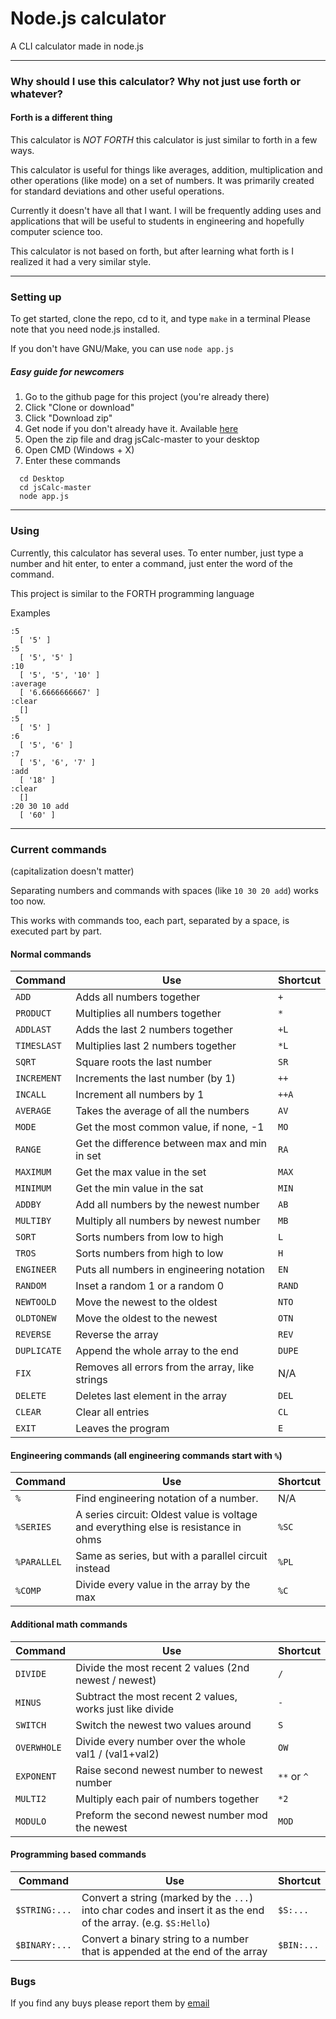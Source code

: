 # Node.js calculator
A CLI calculator made in node.js

---

### Why should I use this calculator? Why not just use forth or whatever?
#### Forth is a different thing
This calculator is *NOT FORTH* this calculator is just similar to forth in a few ways.

This calculator is useful for things like averages, addition, multiplication and other operations (like mode) on a set of numbers. It was primarily created for standard deviations and other useful operations.

Currently it doesn't have all that I want. I will be frequently adding uses and applications that will be useful to
students in engineering and hopefully computer science too.

This calculator is not based on forth, but after learning what forth is I realized it had a very similar style.

---

### Setting up
To get started, clone the repo, cd to it, and type `make` in a terminal
Please note that you need node.js installed.

If you don't have GNU/Make, you can use `node app.js`

##### Easy guide for newcomers
  1. Go to the github page for this project (you're already there)
  2. Click "Clone or download"
  3. Click "Download zip"
  4. Get node if you don't already have it. Available [here](https://nodejs.org/en/)
  5. Open the zip file and drag jsCalc-master to your desktop
  6. Open CMD (Windows + X)
  7. Enter these commands

  ```
    cd Desktop
    cd jsCalc-master
    node app.js
  ```

---

### Using
Currently, this calculator has several uses.
To enter number, just type a number and hit enter, to enter a command,
just enter the word of the command.

This project is similar to the FORTH programming language

Examples
```
:5
  [ '5' ]
:5
  [ '5', '5' ]
:10
  [ '5', '5', '10' ]
:average
  [ '6.6666666667' ]
:clear
  []
:5
  [ '5' ]
:6
  [ '5', '6' ]
:7
  [ '5', '6', '7' ]
:add
  [ '18' ]
:clear
  []
:20 30 10 add
  [ '60' ]
```

---


### Current commands
(capitalization doesn't matter)

Separating numbers and commands with spaces (like `10 30 20 add`) works too now.

This works with commands too, each part, separated by a space, is executed part by part.

#### Normal commands
| Command     | Use                                            | Shortcut
|-------------|------------------------------------------------|---------
| `ADD`       | Adds all numbers together                      | `+`
| `PRODUCT`   | Multiplies all numbers together                | `*`
| `ADDLAST`   | Adds the last 2 numbers together               | `+L`
| `TIMESLAST` | Multiplies last 2 numbers together             | `*L`
| `SQRT`      | Square roots the last number                   | `SR`
| `INCREMENT` | Increments the last number (by 1)              | `++`
| `INCALL`    | Increment all numbers by 1                     | `++A`
| `AVERAGE`   | Takes the average of all the numbers           | `AV`
| `MODE`      | Get the most common value, if none, -1         | `MO`
| `RANGE`     | Get the difference between max and min in set  | `RA`
| `MAXIMUM`   | Get the max value in the set                   | `MAX`
| `MINIMUM`   | Get the min value in the sat                   | `MIN`
| `ADDBY`     | Add all numbers by the newest number           | `AB`
| `MULTIBY`   | Multiply all numbers by newest number          | `MB`
| `SORT`      | Sorts numbers from low to high                 | `L`
| `TROS`      | Sorts numbers from high to low                 | `H`
| `ENGINEER`  | Puts all numbers in engineering notation       | `EN`
| `RANDOM`    | Inset a random 1 or a random 0                 | `RAND`
| `NEWTOOLD`  | Move the newest to the oldest                  | `NTO`
| `OLDTONEW`  | Move the oldest to the newest                  | `OTN`
| `REVERSE`   | Reverse the array                              | `REV`
| `DUPLICATE` | Append the whole array to the end              | `DUPE`
| `FIX`       | Removes all errors from the array, like strings| N/A
| `DELETE`    | Deletes last element in the array              | `DEL`
| `CLEAR`     | Clear all entries                              | `CL`
| `EXIT`      | Leaves the program                             | `E`

#### Engineering commands (all engineering commands start with `%`)
| Command     | Use                                                 | Shortcut
|-------------|-----------------------------------------------------|---------
| `%`         | Find engineering notation of a number.              | N/A
| `%SERIES`   | A series circuit: Oldest value is voltage and everything else is resistance in ohms | `%SC`
| `%PARALLEL` | Same as series, but with a parallel circuit instead | `%PL`
| `%COMP`     | Divide every value in the array by the max          | `%C`

#### Additional math commands
| Command      | Use                                                   | Shortcut
|--------------|-------------------------------------------------------|----------
| `DIVIDE`     | Divide the most recent 2 values (2nd newest / newest) | `/`
| `MINUS`      | Subtract the most recent 2 values, works just like divide | `-`
| `SWITCH`     | Switch the newest two values around                   | `S`
| `OVERWHOLE`  | Divide every number over the whole val1 / (val1+val2) | `OW`
| `EXPONENT`   | Raise second newest number to newest number           | `**` or `^`
| `MULTI2`     | Multiply each pair of numbers together                | `*2`
| `MODULO`     | Preform the second newest number mod the newest       | `MOD`

#### Programming based commands
| Command         | Use                                                   | Shortcut
|-----------------|-------------------------------------------------------|---------
| `$STRING:...`   | Convert a string (marked by the `...`) into char codes and insert it as the end of the array. (e.g. `$S:Hello`) | `$S:...`
| `$BINARY:...`   | Convert a binary string to a number that is appended at the end of the array | `$BIN:...`

### Bugs
If you find any buys please report them by [email](mailto:alexandersonone@gmail.com)
